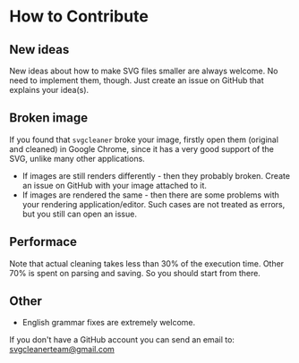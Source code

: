 # How to Contribute

## New ideas

New ideas about how to make SVG files smaller are always welcome.
No need to implement them, though. Just create an issue on GitHub that explains your idea(s).

## Broken image

If you found that `svgcleaner` broke your image, firstly open them (original and cleaned) in
Google Chrome, since it has a very good support of the SVG, unlike many other applications.

- If images are still renders differently - then they probably broken.
Create an issue on GitHub with your image attached to it.
- If images are rendered the same - then there are some problems with your rendering
application/editor. Such cases are not treated as errors, but you still can open an issue.

## Performace

Note that actual cleaning takes less than 30% of the execution time.
Other 70% is spent on parsing and saving. So you should start from there.

## Other

- English grammar fixes are extremely welcome.

If you don't have a GitHub account you can send an email to: svgcleanerteam@gmail.com

